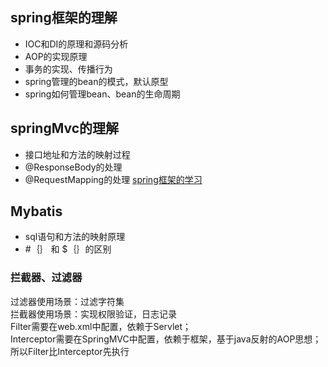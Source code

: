 ## spring框架的理解
* IOC和DI的原理和源码分析
* AOP的实现原理
* 事务的实现、传播行为
* spring管理的bean的模式，默认原型
* spring如何管理bean、bean的生命周期
## springMvc的理解
* 接口地址和方法的映射过程
* @ResponseBody的处理
* @RequestMapping的处理
[spring框架的学习](https://github.com/1510460325/springframework/blob/master/README.md)
## Mybatis
* sql语句和方法的映射原理
* \#｛｝ 和 \$｛｝的区别
### 拦截器、过滤器
过滤器使用场景：过滤字符集  
拦截器使用场景：实现权限验证，日志记录  
Filter需要在web.xml中配置，依赖于Servlet；  
Interceptor需要在SpringMVC中配置，依赖于框架，基于java反射的AOP思想；  
所以Filter比Interceptor先执行  
